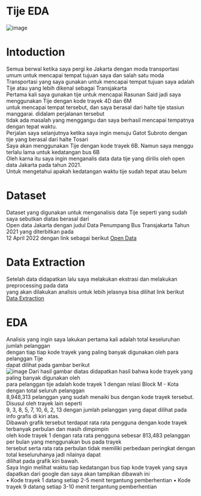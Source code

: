 # Tije EDA

![image](https://github.com/Krioha/Tije/assets/93811161/0161b400-cfbf-4c31-9e18-11861a40014f)

# Intoduction
Semua berwal ketika saya pergi ke Jakarta dengan moda transportasi umum untuk mencapai tempat tujuan saya dan salah satu moda <br />
Transportasi yang saya gunakan untuk mencapai tempat tujuan saya adalah Tije atau yang lebih dikenal sebagai Transjakarta <br />
Pertama kali saya gunakan tije untuk mencapai Rasunan Said jadi saya menggunakan Tije dengan kode trayek 4D dan 6M <br />
untuk mencapai tempat tersebut, dan saya berasal dari halte tije stasiun manggarai. didalam perjalanan tersebut <br />
tidak ada masalah yang menggangu dan saya berhasil mencapai tempatnya dengan tepat waktu. <br />
Perjalan saya selanjutnya ketika saya ingin menuju Gatot Subroto dengan tije yang berasal dari halte Tosari <br />
Saya akan menggunakan Tije dengan kode trayek 6B. Namun saya menggu terlalu lama untuk kedatangan bus 6B <br />
Oleh karna itu saya ingin menganalis data data tije yang dirilis oleh open data Jakarta pada tahun 2021. <br />
Untuk mengetahui apakah kedatangan waktu tije sudah tepat atau belum <br />
# Dataset
Dataset yang digunakan untuk menganalisis data Tije seperti yang sudah saya sebutkan diatas berasal dari <br />
Open data Jakarta dengan judul Data Penumpang Bus Transjakarta Tahun 2021 yang diterbitkan pada <br />
12 April 2022 dengan link sebagai berikut <a href="https://data.jakarta.go.id/dataset/data-penumpang-bus-transjakarta-januari-2021" target="_blank">Open Data</a>

# Data Extraction
Setelah data didapatkan lalu saya melakukan ekstrasi dan melakukan preprocessing pada data <br />
yang akan dilakukan analisis untuk lebih jelasnya bisa dilihat link berikut <a href="https://github.com/Krioha/Tije/blob/main/DataExtractionTJ.ipynb" target="_blank">Data Extraction</a> <br />

# EDA
Analisis yang ingin saya lakukan pertama kali adalah total keseluruhan jumlah pelanggan <br />
dengan tiap tiap kode trayek yang paling banyak digunakan oleh para pelanggan Tije <br />
dapat dilihat pada gambar berikut<br />
![image](https://github.com/Krioha/Tije/assets/93811161/2693a75a-8cdc-4e88-b75b-998ab579fcbf)
Dari hasil gambar diatas didapatkan hasil bahwa kode trayek yang paling banyak digunakan oleh <br />
para pelanggan tije adalah kode trayek 1 dengan relasi Block M - Kota dengan total seluruh pelanggan <br />
8,948,313 pelanggan yang sudah menaiki bus dengan kode trayek tersebut. Disusul oleh trayek lain seperti <br />
9, 3, 8, 5, 7, 10, 6, 2, 13 dengan jumlah pelanggan yang dapat dilihat pada info grafis di kiri atas. <br />
Dibawah grafik tersebut terdapat rata rata pengguna dengan kode trayek terbanyak perbulan dan masih dimpimpin <br />
oleh kode trayek 1 dengan rata rata pengguna sebesar 813,483 pelanggan per bulan yang menggunakan bus pada trayek <br />
tersebut serta rata rata perbulan tidak memiliki perbedaan peringkat dengan total keseluruhanya jadi nilainya dapat <br />
dilihat pada grafik kiri bawah. <br />
Saya Ingin melihat waktu tiap kedatangan bus tiap kode trayek yang saya dapatkan dari google dan saya akan tampikan dibawah ini <br />
• Kode trayek 1 datang setiap 2-5 menit tergantung pemberhentian
• Kode trayek 9 datang setiap 3-10 menit tergantung pemberhentian
